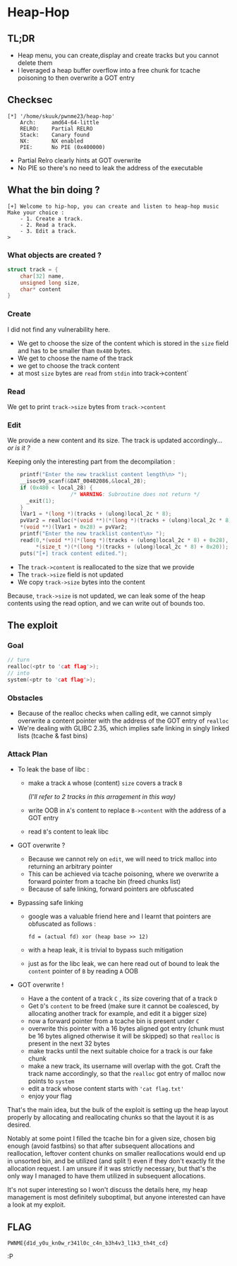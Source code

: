 # **Heap-Hop**


## **TL;DR**
- Heap menu, you can create,display and create tracks but you cannot delete them
- I leveraged a heap buffer overflow into a free chunk for tcache poisoning to then overwrite a GOT entry


## **Checksec**
```
[*] '/home/skuuk/pwnme23/heap-hop'
    Arch:     amd64-64-little
    RELRO:    Partial RELRO
    Stack:    Canary found
    NX:       NX enabled
    PIE:      No PIE (0x400000)
```
- Partial Relro clearly hints at GOT overwrite
- No PIE so there's no need  to leak the address of the executable

## **What the bin doing ?**
```
[+] Welcome to hip-hop, you can create and listen to heap-hop music
Make your choice :
	- 1. Create a track.
	- 2. Read a track.
	- 3. Edit a track.
> 
```
### **What objects are created ?**
```C
struct track = {
    char[32] name,
    unsigned long size,
    char* content
}
```
### **Create**
I did not find any vulnerability here.
- We get to choose the size of the content which is stored in the `size` field and has to be smaller than `0x480` bytes.
- We get to choose the name of the track
- we get to choose the track content 
- at most `size` bytes are `read` from `stdin` into track->content`

### **Read**
We get to print `track->size` bytes from `track->content`

### **Edit**
We provide a new content and its size.
The track is updated accordingly...
*or is it ?*

Keeping only the interesting part from the decompilation :
```C
    printf("Enter the new tracklist content length\n> ");
    __isoc99_scanf(&DAT_00402086,&local_28);
    if (0x480 < local_28) {
                    /* WARNING: Subroutine does not return */
      _exit(1);
    }
    lVar1 = *(long *)(tracks + (ulong)local_2c * 8);
    pvVar2 = realloc(*(void **)(*(long *)(tracks + (ulong)local_2c * 8) + 0x28),local_28);
    *(void **)(lVar1 + 0x28) = pvVar2;
    printf("Enter the new tracklist content\n> ");
    read(0,*(void **)(*(long *)(tracks + (ulong)local_2c * 8) + 0x28),
         *(size_t *)(*(long *)(tracks + (ulong)local_2c * 8) + 0x20));
    puts("[+] track content edited.");
```
- The `track->content` is reallocated to the size that we provide
- The `track->size` field is not updated
- We copy `track->size` bytes into the content

Because, `track->size` is not updated, we can leak some of the heap contents using the read option, and we can write out of bounds too.

## **The exploit**

### **Goal**
```C
// turn
realloc(<ptr to 'cat flag'>);
// into
system(<ptr to 'cat flag'>);
```

### **Obstacles**
- Because of the realloc checks when calling edit, we cannot simply overwrite a content pointer with the address of the GOT entry of `realloc`
- We're dealing with GLIBC 2.35, which implies safe linking in singly linked lists (tcache & fast bins)

### **Attack Plan**
- To leak the base of libc :
    - make a track `A` whose (content) `size` covers a track `B` 

        *(I'll refer to 2 tracks in this arragement  in this way)*
    - write OOB in `A`'s content to replace `B->content` with the address of a GOT entry
    - read `B`'s content to leak libc

- GOT overwrite ?
    - Because we cannot rely on `edit`, we will need to trick malloc into returning an arbitrary pointer
    - This can be achieved via tcache poisoning, where we overwrite a forward pointer from a tcache bin (freed chunks list)
    - Because of safe linking, forward pointers are obfuscated

- Bypassing safe linking
    - google was a valuable friend here and I learnt that pointers are obfuscated as follows :

        `fd = (actual fd) xor (heap base >> 12)`
    - with a heap leak, it is trivial to bypass such mitigation
    - just as for the libc leak, we can here read out of bound to leak the `content` pointer of `B` by reading `A` OOB

-  GOT overwrite !
    - Have a the content of a track `C` , its size covering that of a track `D`
    - Get  `D`'s `content` to be freed (make sure it cannot be coalesced, by allocating another track for example, and edit it a bigger size)
    - now a forward pointer from a tcache bin is present under `C`
    - overwrite this pointer with a 16 bytes aligned got entry (chunk must be 16 bytes aligned otherwise it will be skipped)
    so that `realloc` is present in the next 32 bytes
    - make tracks until the next suitable choice for a track is our fake chunk
    - make a new track, its username will overlap with the got. Craft the track name accordingly, so that the `realloc` got entry of malloc now points to `system`
    - edit a track whose content starts with `'cat flag.txt'`
    - enjoy your flag

That's the main idea, but the bulk of the exploit is setting up the heap layout properly by allocating and reallocating chunks so that the layout it is as desired. 

Notably at some point I filled the tcache bin for a given size, chosen big enough (avoid fastbins) so that after subsequent allocations and reallocation, leftover content chunks on smaller reallocations would end up in unsorted bin, and be utilized (and split !) even if they don't exactly fit the allocation request. I am unsure if it was strictly necessary, but that's the only way I managed to have them utilized in subsequent allocations.

It's not super interesting so I won't discuss the details here, my heap management is most definitely suboptimal, but anyone interested can have a look at my exploit.

## **FLAG**
```
PWNME{d1d_y0u_kn0w_r341l0c_c4n_b3h4v3_l1k3_th4t_cd}
```
:P

